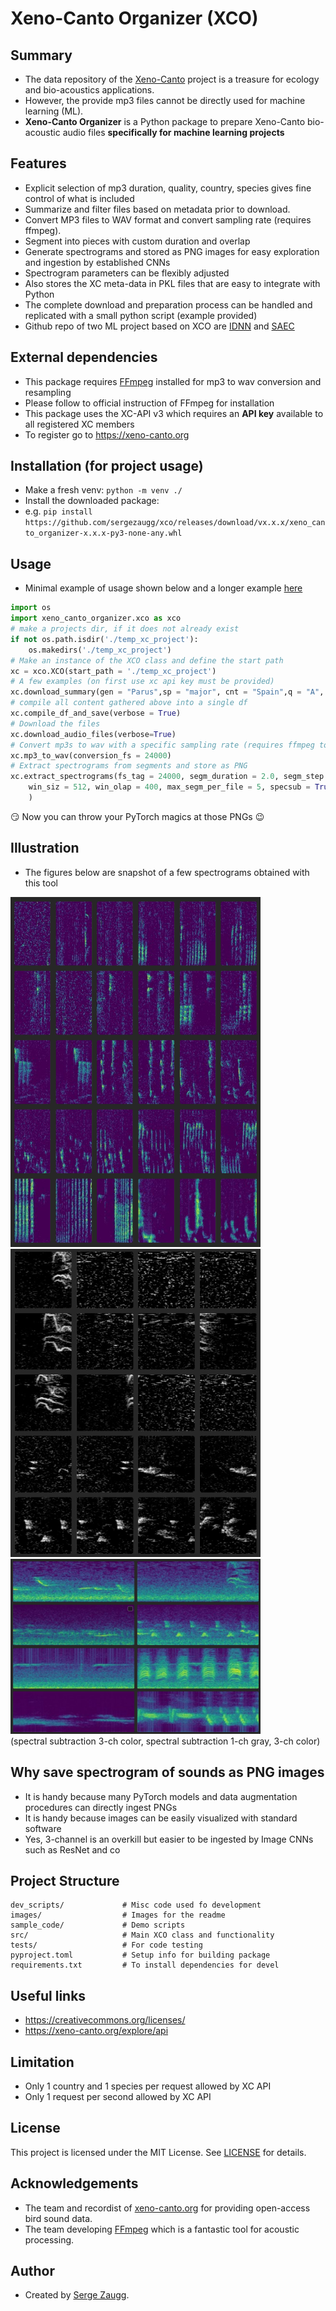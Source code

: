 # Xeno-Canto Organizer (XCO)

## Summary
- The data repository of the [Xeno-Canto](https://www.xeno-canto.org/) project is a treasure for ecology and bio-acoustics applications. 
- However, the provide mp3 files cannot be directly used for machine learning (ML). 
- **Xeno-Canto Organizer** is a Python package to prepare Xeno-Canto bio-acoustic audio files **specifically for machine learning projects**

## Features
- Explicit selection of mp3 duration, quality, country, species gives fine control of what is included
- Summarize and filter files based on metadata prior to download.
- Convert MP3 files to WAV format and convert sampling rate (requires ffmpeg).
- Segment into pieces with custom duration and overlap
- Generate spectrograms and stored as PNG images for easy exploration and ingestion by established CNNs
- Spectrogram parameters can be flexibly adjusted
- Also stores the XC meta-data in PKL files that are easy to integrate with Python
- The complete download and preparation process can be handled and replicated with a small python script (example provided)
- Github repo of two ML project based on XCO are [IDNN](https://github.com/sergezaugg/feature_extraction_idnn) and [SAEC](https://github.com/sergezaugg/feature_extraction_saec)

## External dependencies
- This package requires [FFmpeg](https://ffmpeg.org/) installed for mp3 to wav conversion and resampling
- Please follow to official instruction of FFmpeg for installation
- This package uses the XC-API v3 which requires an **API key** available to all registered XC members 
- To register go to https://xeno-canto.org

## Installation (for project usage)
- Make a fresh venv: ``` python -m venv ./ ```
- Install the downloaded package: 
- e.g. ```pip install https://github.com/sergezaugg/xco/releases/download/vx.x.x/xeno_canto_organizer-x.x.x-py3-none-any.whl```

## Usage 
- Minimal example of usage shown below and a longer example [here](sample_code.py)

```python
import os
import xeno_canto_organizer.xco as xco
# make a projects dir, if it does not already exist
if not os.path.isdir('./temp_xc_project'):
    os.makedirs('./temp_xc_project')
# Make an instance of the XCO class and define the start path 
xc = xco.XCO(start_path = './temp_xc_project')
# A few examples (on first use xc api key must be provided)
xc.download_summary(gen = "Parus",sp = "major", cnt = "Spain",q = "A", len_min = 9, len_max = 14,verbose=True)
# compile all content gathered above into a single df
xc.compile_df_and_save(verbose = True)
# Download the files 
xc.download_audio_files(verbose=True)
# Convert mp3s to wav with a specific sampling rate (requires ffmpeg to be installed)
xc.mp3_to_wav(conversion_fs = 24000)
# Extract spectrograms from segments and store as PNG
xc.extract_spectrograms(fs_tag = 24000, segm_duration = 2.0, segm_step = 0.5, 
    win_siz = 512, win_olap = 400, max_segm_per_file = 5, specsub = True, colormap='viridis', verbose=True
    )
```
:smirk: Now you can throw your PyTorch magics at those PNGs :wink: 

## Illustration
* The figures below are snapshot of a few spectrograms obtained with this tool 

<img src="images/spectros_001.png" width="400" />
<img src="images/spectros_002.png" width="400" />
<img src="images/spectros_003.png" width="400" />
<figcaption>(spectral subtraction 3-ch color, spectral subtraction 1-ch gray, 3-ch color)</figcaption>

## Why save spectrogram of sounds as PNG images
* It is handy because many PyTorch models and data augmentation procedures can directly ingest PNGs
* It is handy because images can be easily visualized with standard software
* Yes, 3-channel is an overkill but easier to be ingested by Image CNNs such as ResNet and co

## Project Structure
```
dev_scripts/             # Misc code used fo development
images/                  # Images for the readme
sample_code/             # Demo scripts
src/                     # Main XCO class and functionality
tests/                   # For code testing
pyproject.toml           # Setup info for building package  
requirements.txt         # To install dependencies for devel
```

## Useful links
* https://creativecommons.org/licenses/
* https://xeno-canto.org/explore/api

## Limitation
* Only 1 country and 1 species per request allowed by XC API
* Only 1 request per second allowed by XC API

## License
This project is licensed under the MIT License. See [LICENSE](LICENSE) for details.

## Acknowledgements
- The team and recordist of [xeno-canto.org](https://www.xeno-canto.org/) for providing open-access bird sound data.
- The team developing [FFmpeg](https://ffmpeg.org/) which is a fantastic tool for acoustic processing.  

## Author
- Created by [Serge Zaugg](https://www.linkedin.com/in/dkifh34rtn345eb5fhrthdbgf45/).





